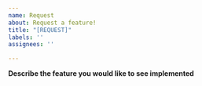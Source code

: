 ```yaml
---
name: Request
about: Request a feature!
title: "[REQUEST]"
labels: ''
assignees: ''

---
```


**Describe the feature you would like to see implemented**

